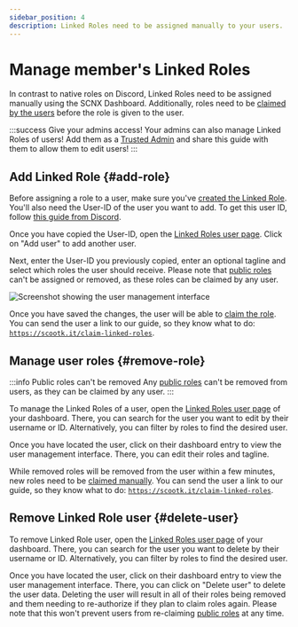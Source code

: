 ```yaml
---
sidebar_position: 4
description: Linked Roles need to be assigned manually to your users.
---
```


# Manage member's Linked Roles

In contrast to native roles on Discord, Linked Roles need to be assigned manually using the SCNX Dashboard.
Additionally, roles need to be [claimed by the users](./claim-roles) before the role is given to the user.

:::success Give your admins access!
Your admins can also manage Linked Roles of users! Add them as a [Trusted Admin](./../scnx/guilds/trusted-admins) and
share this guide with them to allow them to edit users!
:::

## Add Linked Role {#add-role}

Before assigning a role to a user, make sure you've [created the Linked Role](./role-managment#create-linked-scnx-role).
You'll also need the User-ID of the user you want to add. To get this user ID,
follow [this guide from Discord](https://support.discord.com/hc/en-us/articles/206346498-Where-can-I-find-my-User-Server-Message-ID).

Once you have copied the User-ID, open the [Linked Roles user page](https://scnx.app/glink?page=linked-roles/users).
Click on
"Add user" to add another user.

Next, enter the User-ID you previously copied, enter an optional tagline and select which roles the user should receive.
Please note that [public roles](./role-managment#public-roles) can't be assigned or removed, as these roles can be
claimed by any user.

![Screenshot showing the user management interface](@site/docs/assets/linked-roles/add-role.png)

Once you have saved the changes, the user will be able to [claim the role](./claim-roles). You can send the user a link
to our guide, so they know what to do:
[`https://scootk.it/claim-linked-roles`](https://scootk.it/claim-linked-roles).

## Manage user roles {#remove-role}

:::info Public roles can't be removed
Any [public roles](./role-managment#public-roles) can't be removed from users, as they can be claimed by any user.
:::

To manage the Linked Roles of a user, open the [Linked Roles user page](https://scnx.app/glink?page=linked-roles/users)
of your dashboard. There, you can search for the user you want to edit by their username or ID. Alternatively, you can
filter by roles to find the desired user.

Once you have located the user, click on their dashboard entry to view the user management interface. There, you can
edit their roles and tagline.

While removed roles will be removed from the user within a few minutes, new roles need to
be [claimed manually](./claim-roles). You can send the user a link to our guide, so they know what to do:
[`https://scootk.it/claim-linked-roles`](https://scootk.it/claim-linked-roles).

## Remove Linked Role user {#delete-user}

To remove Linked Role user, open the [Linked Roles user page](https://scnx.app/glink?page=-roles/users)
of your dashboard. There, you can search for the user you want to delete by their username or ID. Alternatively, you can
filter by roles to find the desired user.

Once you have located the user, click on their dashboard entry to view the user management interface. There, you can
click on "Delete user" to delete the user data. Deleting the user will result in all of their roles being removed and
them needing to re-authorize if they plan to claim roles again. Please note that this won't prevent users from
re-claiming [public roles](./role-managment#public-roles) at any time.